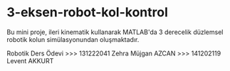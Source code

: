 # 3-eksen-robot-kol-kontrol
Bu mini proje, ileri kinematik kullanarak MATLAB'da 3 derecelik düzlemsel robotik kolun simülasyonundan oluşmaktadır.

Robotik Ders Ödevi >>> 131222041 Zehra Müjgan AZCAN >>> 141202119 Levent AKKURT 
